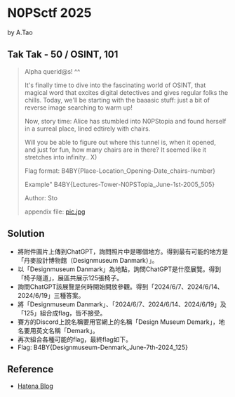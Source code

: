 # N0PSctf 2025
by A.Tao

## Tak Tak - 50 / OSINT, 101

> Alpha querid@s! ^^  
>
> It's finally time to dive into the fascinating world of OSINT, that magical word that excites digital detectives and gives regular folks the chills. Today, we'll be starting with the baaasic stuff: just a bit of reverse image searching to warm up!  
>
> Now, story time: Alice has stumbled into N0PStopia and found herself in a surreal place, lined edtirely with chairs.   
>
> Will you be able to figure out where this tunnel is, when it opened, and just for fun, how many chairs are in there? It seemed like it stretches into infinity.. X)  
>
> Flag format: B4BY{Place-Location_Opening-Date_chairs-number}  
>
> Example" B4BY{Lectures-Tower-N0PSTopia_June-1st-2005_505}  
>
> Author: Sto
>
> appendix file: [pic.jpg](./pic.jpg)


## Solution
- 將附件圖片上傳到ChatGPT，詢問照片中是哪個地方。得到最有可能的地方是「丹麥設計博物館（Designmuseum Danmark）」。
- 以「Designmuseum Danmark」為地點，詢問ChatGPT是什麼展覽。得到「椅子隧道」，展區共展示125張椅子。
- 詢問ChatGPT該展覽是何時開始開放參觀。得到「2024/6/7、2024/6/14、2024/6/19」三種答案。
- 將「Designmuseum Danmark」、「2024/6/7、2024/6/14、2024/6/19」及「125」組合成flag，皆不接受。
- 賽方的Discord上說名稱要用官網上的名稱「Design Museum Demark」，地名要用英文名稱「Demark」。
- 再次組合各種可能的flag，最終flag如下。
- Flag: B4BY{Designmuseum-Denmark_June-7th-2024_125}

## Reference
- [Hatena Blog]( https://yocchin.hatenablog.com/entry/2025/06/03/115500 )